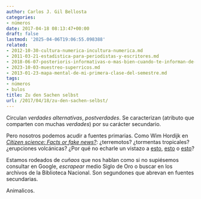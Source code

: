 ```yaml
---
author: Carlos J. Gil Bellosta
categories:
- números
date: 2017-04-18 08:13:47+00:00
draft: false
lastmod: '2025-04-06T19:06:55.098388'
related:
- 2012-10-30-cultura-numerica-incultura-numerica.md
- 2011-03-21-estadistica-para-periodistas-y-escritores.md
- 2018-06-07-posterioris-informativas-o-mas-bien-cuando-te-informan-de-cual-es-la-posteriori.md
- 2023-10-03-muestreo-superricos.md
- 2013-01-23-mapa-mental-de-mi-primera-clase-del-semestre.md
tags:
- números
- bulos
title: Zu den Sachen selbst
url: /2017/04/18/zu-den-sachen-selbst/
---
```


Circulan _verdades alternativas_, _postverdades_. Se caracterizan (atributo que comparten con muchas _verdades_) por su carácter secundario.

Pero nosotros podemos acudir a fuentes primarias. Como Wim Hordijk en [_Citizen science: Facts or fake news?_](https://plus.maths.org/content/citizen-science-public-databases-and-bit-maths): ¿terremotos? ¿tormentas tropicales? ¿erupciones volcánicas? ¿Por qué no echarle un vistazo a [esto](https://earthquake.usgs.gov/earthquakes/search/), [esto](http://www.nhc.noaa.gov/data/#monthly) o [esto](http://volcano.si.edu/search_eruption.cfm)?

Estamos rodeados de _cuñaos_ que nos hablan como si no supiésemos consultar en Google, _escrapear_ medio Siglo de Oro o buscar en los archivos de la Biblioteca Nacional. Son segundones que abrevan en fuentes secundarias.

Animalicos.